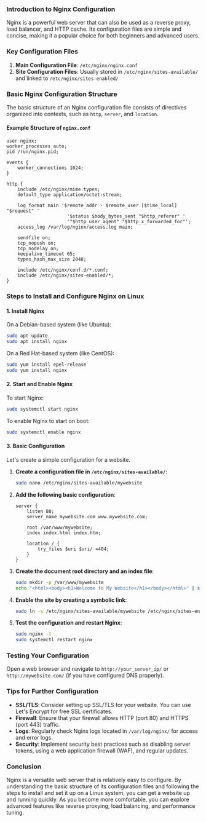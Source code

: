 ### Introduction to Nginx Configuration

Nginx is a powerful web server that can also be used as a reverse proxy, load balancer, and HTTP cache. Its configuration files are simple and concise, making it a popular choice for both beginners and advanced users.

### Key Configuration Files

1. **Main Configuration File**: `/etc/nginx/nginx.conf`
2. **Site Configuration Files**: Usually stored in `/etc/nginx/sites-available/` and linked to `/etc/nginx/sites-enabled/`

### Basic Nginx Configuration Structure

The basic structure of an Nginx configuration file consists of directives organized into contexts, such as `http`, `server`, and `location`.

#### Example Structure of `nginx.conf`

```nginx
user nginx;
worker_processes auto;
pid /run/nginx.pid;

events {
    worker_connections 1024;
}

http {
    include /etc/nginx/mime.types;
    default_type application/octet-stream;

    log_format main '$remote_addr - $remote_user [$time_local] "$request" '
                      '$status $body_bytes_sent "$http_referer" '
                      '"$http_user_agent" "$http_x_forwarded_for"';
    access_log /var/log/nginx/access.log main;

    sendfile on;
    tcp_nopush on;
    tcp_nodelay on;
    keepalive_timeout 65;
    types_hash_max_size 2048;

    include /etc/nginx/conf.d/*.conf;
    include /etc/nginx/sites-enabled/*;
}
```

### Steps to Install and Configure Nginx on Linux

#### 1. **Install Nginx**

On a Debian-based system (like Ubuntu):
```bash
sudo apt update
sudo apt install nginx
```

On a Red Hat-based system (like CentOS):
```bash
sudo yum install epel-release
sudo yum install nginx
```

#### 2. **Start and Enable Nginx**

To start Nginx:
```bash
sudo systemctl start nginx
```

To enable Nginx to start on boot:
```bash
sudo systemctl enable nginx
```

#### 3. **Basic Configuration**

Let's create a simple configuration for a website.

1. **Create a configuration file in `/etc/nginx/sites-available/`**:
    ```bash
    sudo nano /etc/nginx/sites-available/mywebsite
    ```

2. **Add the following basic configuration**:
    ```nginx
    server {
        listen 80;
        server_name mywebsite.com www.mywebsite.com;

        root /var/www/mywebsite;
        index index.html index.htm;

        location / {
            try_files $uri $uri/ =404;
        }
    }
    ```

3. **Create the document root directory and an index file**:
    ```bash
    sudo mkdir -p /var/www/mywebsite
    echo "<html><body><h1>Welcome to My Website</h1></body></html>" | sudo tee /var/www/mywebsite/index.html
    ```

4. **Enable the site by creating a symbolic link**:
    ```bash
    sudo ln -s /etc/nginx/sites-available/mywebsite /etc/nginx/sites-enabled/
    ```

5. **Test the configuration and restart Nginx**:
    ```bash
    sudo nginx -t
    sudo systemctl restart nginx
    ```

### Testing Your Configuration

Open a web browser and navigate to `http://your_server_ip/` or `http://mywebsite.com/` (if you have configured DNS properly).

### Tips for Further Configuration

- **SSL/TLS**: Consider setting up SSL/TLS for your website. You can use Let's Encrypt for free SSL certificates.
- **Firewall**: Ensure that your firewall allows HTTP (port 80) and HTTPS (port 443) traffic.
- **Logs**: Regularly check Nginx logs located in `/var/log/nginx/` for access and error logs.
- **Security**: Implement security best practices such as disabling server tokens, using a web application firewall (WAF), and regular updates.

### Conclusion

Nginx is a versatile web server that is relatively easy to configure. By understanding the basic structure of its configuration files and following the steps to install and set it up on a Linux system, you can get a website up and running quickly. As you become more comfortable, you can explore advanced features like reverse proxying, load balancing, and performance tuning.
